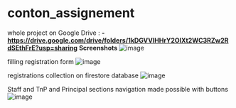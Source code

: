 # conton_assignement

whole project on Google Drive : **-https://drive.google.com/drive/folders/1kDGVVIHHrY2OIXt2WC3RZw2RdSEthFrE?usp=sharing**
**Screenshots**
![image](https://github.com/user-attachments/assets/a199d1de-c920-46d3-9297-7323a342d8e8)

filling registration form
![image](https://github.com/user-attachments/assets/9d01b193-ed01-4751-9c9c-f03c22125858)


registrations collection on firestore database 
![image](https://github.com/user-attachments/assets/bbb3fad9-5efb-4bd7-88c5-4a4aa019d923)

Staff and TnP and Principal sections navigation made possible with buttons
![image](https://github.com/user-attachments/assets/902e4f76-731a-4177-9de0-d742d81db71f)


